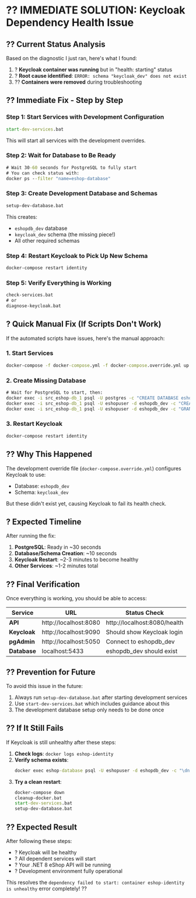 # ?? IMMEDIATE SOLUTION: Keycloak Dependency Health Issue

## ?? **Current Status Analysis**
Based on the diagnostic I just ran, here's what I found:

1. ? **Keycloak container was running** but in "health: starting" status
2. ? **Root cause identified**: `ERROR: schema "keycloak_dev" does not exist`
3. ?? **Containers were removed** during troubleshooting

## ?? **Immediate Fix - Step by Step**

### **Step 1: Start Services with Development Configuration**
```cmd
start-dev-services.bat
```
This will start all services with the development overrides.

### **Step 2: Wait for Database to Be Ready**
```cmd
# Wait 30-60 seconds for PostgreSQL to fully start
# You can check status with:
docker ps --filter "name=eshop-database"
```

### **Step 3: Create Development Database and Schemas**
```cmd
setup-dev-database.bat
```
This creates:
- `eshopdb_dev` database
- `keycloak_dev` schema (the missing piece!)
- All other required schemas

### **Step 4: Restart Keycloak to Pick Up New Schema**
```cmd
docker-compose restart identity
```

### **Step 5: Verify Everything is Working**
```cmd
check-services.bat
# or
diagnose-keycloak.bat
```

## ? **Quick Manual Fix (If Scripts Don't Work)**

If the automated scripts have issues, here's the manual approach:

### **1. Start Services**
```cmd
docker-compose -f docker-compose.yml -f docker-compose.override.yml up -d
```

### **2. Create Missing Database**
```cmd
# Wait for PostgreSQL to start, then:
docker exec -i src_eshop-db_1 psql -U postgres -c "CREATE DATABASE eshopdb_dev;"
docker exec -i src_eshop-db_1 psql -U eshopuser -d eshopdb_dev -c "CREATE SCHEMA keycloak_dev;"
docker exec -i src_eshop-db_1 psql -U eshopuser -d eshopdb_dev -c "GRANT ALL PRIVILEGES ON SCHEMA keycloak_dev TO eshopuser;"
```

### **3. Restart Keycloak**
```cmd
docker-compose restart identity
```

## ?? **Why This Happened**

The development override file (`docker-compose.override.yml`) configures Keycloak to use:
- Database: `eshopdb_dev` 
- Schema: `keycloak_dev`

But these didn't exist yet, causing Keycloak to fail its health check.

## ? **Expected Timeline**

After running the fix:
1. **PostgreSQL**: Ready in ~30 seconds
2. **Database/Schema Creation**: ~10 seconds  
3. **Keycloak Restart**: ~2-3 minutes to become healthy
4. **Other Services**: ~1-2 minutes total

## ?? **Final Verification**

Once everything is working, you should be able to access:

| Service | URL | Status Check |
|---------|-----|--------------|
| **API** | http://localhost:8080 | http://localhost:8080/health |
| **Keycloak** | http://localhost:9090 | Should show Keycloak login |
| **pgAdmin** | http://localhost:5050 | Connect to eshopdb_dev |
| **Database** | localhost:5433 | eshopdb_dev should exist |

## ?? **Prevention for Future**

To avoid this issue in the future:
1. Always run `setup-dev-database.bat` after starting development services
2. Use `start-dev-services.bat` which includes guidance about this
3. The development database setup only needs to be done once

## ?? **If It Still Fails**

If Keycloak is still unhealthy after these steps:

1. **Check logs**: `docker logs eshop-identity`
2. **Verify schema exists**: 
   ```cmd
   docker exec eshop-database psql -U eshopuser -d eshopdb_dev -c "\dn"
   ```
3. **Try a clean restart**:
   ```cmd
   docker-compose down
   cleanup-docker.bat
   start-dev-services.bat
   setup-dev-database.bat
   ```

## ?? **Expected Result**

After following these steps:
- ? Keycloak will be healthy
- ? All dependent services will start
- ? Your .NET 8 eShop API will be running
- ? Development environment fully operational

This resolves the `dependency failed to start: container eshop-identity is unhealthy` error completely! ??